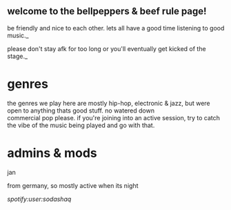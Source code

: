 ## welcome to the bellpeppers & beef rule page!

  be friendly and nice to each other. lets all have a good time listening to good music._

  please don't stay afk for too long or you'll eventually get kicked of the stage._

# genres

  the genres we play here are mostly hip-hop, electronic & jazz, but were open to anything thats good stuff. no watered down                   
  commercial pop please.
  if you're joining into an active session, try to catch the vibe of the music being played and go with that.

# admins & mods

  jan

   from germany, so mostly active when its night

   _spotify:user:sodashaq_


